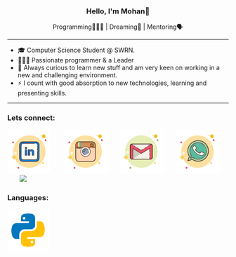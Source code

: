 <h3 align="center">Hello, I'm Mohan👋</h3>
<p align="center"> Programming👨🏻‍💻 | Dreaming💭 | Mentoring🗣 <br> </p>

***


- 🎓 Computer Science Student @ SWRN.  
- 👨🏻‍💻 Passionate programmer & a Leader
- 🔭 Always curious to learn new stuff and am very keen on working in a new and challenging environment. 
- ⚡ I count with good absorption to new technologies, learning and presenting skills. 
<!-------     In learning you will teach, and in teaching you will learn... ---------------->
***
### Lets connect:

[![LinkedIn](https://github.com/Jiya-Ull-Haq/Jiya-Ull-Haq/blob/master/icons8-linkedin.svg)](https://www.linkedin.com/in/mohan-ganta/)&nbsp;&nbsp;&nbsp;&nbsp;&nbsp;&nbsp;&nbsp;[![Insta](https://github.com/Jiya-Ull-Haq/Jiya-Ull-Haq/blob/master/icons8-instagram-old.svg)](https://www.instagram.com/_ary_mohan__/)&nbsp;&nbsp;&nbsp;&nbsp;&nbsp;&nbsp;&nbsp;[![Gmail](https://github.com/Jiya-Ull-Haq/Jiya-Ull-Haq/blob/master/icons8-gmail.svg)](mailto:gantamohan.556@gmail.com)&nbsp;&nbsp;&nbsp;&nbsp;&nbsp;&nbsp;&nbsp;[![Whatsapp](https://github.com/Jiya-Ull-Haq/Jiya-Ull-Haq/blob/master/icons8-whatsapp.svg)](https://wa.me/9618850656)&nbsp;&nbsp;&nbsp;&nbsp;&nbsp;&nbsp;&nbsp;[![](https://github.com/Jiya-Ull-Haq/Jiya-Ull-Haq/blob/master/)]()

### Languages:
[![Python](https://github.com/Jiya-Ull-Haq/Jiya-Ull-Haq/blob/master/icons8-python.svg)](https://www.python.org/)

<!----------------- &nbsp;&nbsp;&nbsp;&nbsp;&nbsp;&nbsp;&nbsp;[![Java](https://github.com/Jiya-Ull-Haq/Jiya-Ull-Haq/blob/master/icons8-java.svg)](https://www.java.com/en/)&nbsp;&nbsp;&nbsp;&nbsp;&nbsp;&nbsp;&nbsp;[![C#](https://github.com/Jiya-Ull-Haq/Jiya-Ull-Haq/blob/master/icons8-c-sharp-logo.svg)](https://docs.microsoft.com/en-us/dotnet/csharp/)&nbsp;&nbsp;&nbsp;&nbsp;&nbsp;&nbsp;&nbsp;[![Dart](https://github.com/Jiya-Ull-Haq/Jiya-Ull-Haq/blob/master/icons8-dart.svg)](https://dart.dev/guides)&nbsp;&nbsp;&nbsp;&nbsp;&nbsp;&nbsp;&nbsp;[![TypeScript](https://github.com/Jiya-Ull-Haq/Jiya-Ull-Haq/blob/master/icons8-typescript.svg)](https://www.typescriptlang.org/)

<img src="https://github-readme-stats.vercel.app/api?username=Jiya-Ull-Haq&&show_icons=true&title_color=26cc45&icon_color=3eba51&text_color=F4EDEA&bg_color=0e1116">
-------------------------->

